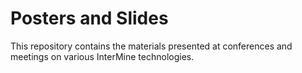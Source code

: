 Posters and Slides
==================

This repository contains the materials presented at conferences and meetings
on various InterMine technologies. 

